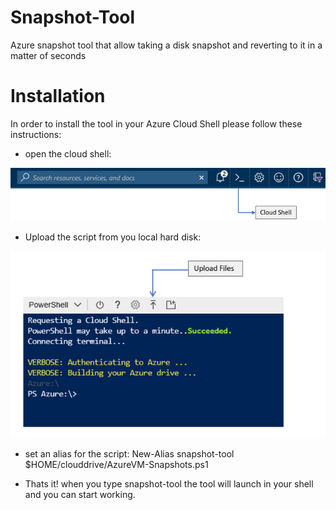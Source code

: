 # Snapshot-Tool
Azure snapshot tool that allow taking a disk snapshot and reverting to it in a matter of seconds

# Installation
In order to install the tool in your Azure Cloud Shell please follow these instructions:
- open the cloud shell:

![alt text](https://raw.githubusercontent.com/elad488/Snapshot-Tool/master/pics/Azure-Cloud-Shell-Initiate.png)

- Upload the script from you local hard disk:

![alt text](https://raw.githubusercontent.com/elad488/Snapshot-Tool/master/pics/Azure-Cloud-Shell-File-Upload.png)

- set an alias for the script: New-Alias snapshot-tool $HOME/clouddrive/AzureVM-Snapshots.ps1

- Thats it! when you type snapshot-tool the tool will launch in your shell and you can start working.
